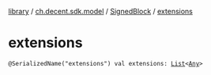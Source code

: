 [library](../../index.md) / [ch.decent.sdk.model](../index.md) / [SignedBlock](index.md) / [extensions](./extensions.md)

# extensions

`@SerializedName("extensions") val extensions: `[`List`](https://kotlinlang.org/api/latest/jvm/stdlib/kotlin.collections/-list/index.html)`<`[`Any`](https://kotlinlang.org/api/latest/jvm/stdlib/kotlin/-any/index.html)`>`